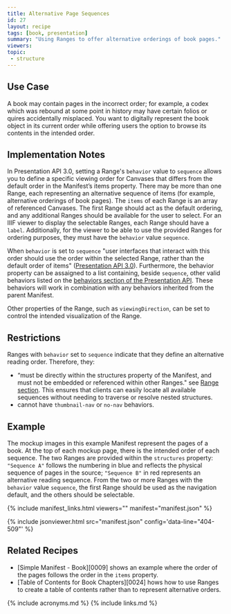 ```yaml
---
title: Alternative Page Sequences
id: 27
layout: recipe
tags: [book, presentation]
summary: "Using Ranges to offer alternative orderings of book pages."
viewers:
topic:
 - structure
---
```


## Use Case

A book may contain pages in the incorrect order; for example, a codex which was rebound at some point in history may have certain folios or quires accidentally misplaced. You want to digitally represent the book object in its current order while offering users the option to browse its contents in the intended order.

## Implementation Notes

In Presentation API 3.0, setting a Range's `behavior` value to `sequence` allows you to define a specific viewing order for Canvases that differs from the default order in the Manifest’s items property. 
There may be more than one Range, each representing an alternative sequence of items (for example, alternative orderings of book pages). The `items` of each Range is an array of referenced Canvases. The first Range should act as the default ordering, and any additional Ranges should be available for the user to select.
For an IIIF viewer to display the selectable Ranges, each Range should have a `label`. Additionally, for the viewer to be able to use the provided Ranges for ordering purposes, they must have the `behavior` value `sequence`.

When `behavior` is set to `sequence` "user interfaces that interact with this order should use the order within the selected Range, rather than the default order of items" ([Presentation API 3.0](https://iiif.io/api/presentation/3.0/#54-range)).
Furthermore, the behavior property can be assaigned to a list containing, beside `sequence`, other valid behaviors listed on the [behaviors section of the Presentation API](https://iiif.io/api/presentation/3.0/#behavior). These behaviors will work in combination with any behaviors inherited from the parent Manifest.

Other properties of the Range, such as `viewingDirection`, can be set to control the intended visualization of the Range.  

## Restrictions

Ranges with `behavior` set to `sequence` indicate that they define an alternative reading order. Therefore, they:
 - “must be directly within the structures property of the Manifest, and must not be embedded or referenced within other Ranges." see [Range section](https://iiif.io/api/presentation/3.0/#54-range). This ensures that clients can easily locate all available sequences without needing to traverse or resolve nested structures.
 - cannot have `thumbnail-nav` or `no-nav` behaviors.

## Example

The mockup images in this example Manifest represent the pages of a book. At the top of each mockup page, there is the intended order of each sequence. The two Ranges are provided within the `structures` property: `"Sequence A"` follows the numbering in blue and reflects the physical sequence of pages in the source; `"Sequence B"` in red represents an alternative reading sequence. From the two or more Ranges with the `behavior` value `sequence`, the first Range should be used as the navigation default, and the others should be selectable.

{% include manifest_links.html viewers="" manifest="manifest.json" %}

{% include jsonviewer.html src="manifest.json" config='data-line="404-509"' %}

## Related Recipes

* [Simple Manifest - Book][0009] shows an example where the order of the pages follows the order in the `items` property. 
* [Table of Contents for Book Chapters][0024] hows how to use Ranges to create a table of contents rather than to represent alternative orders.

{% include acronyms.md %}
{% include links.md %}
